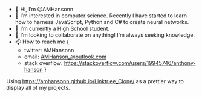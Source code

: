 - 👋 Hi, I’m @AMHansonn
- 👀 I’m interested in computer science. Recently I have started to learn how to harness JavaScript, Python and C# to create neural networks.
- 🌱 I’m currently a High School student. 
- 💞️ I’m looking to collaborate on anything! I'm always seeking knowledge.
- 📫 How to reach me {
  * twitter: AMHansonn
  * email: AMHanson_@outlook.com 
  * stack overflow: https://stackoverflow.com/users/19945746/anthony-hanson
}

Using https://amhansonn.github.io/Linktr.ee_Clone/ as a prettier way to display all of my projects. 

<!---
AMHansonn/AMHansonn is a ✨ special ✨ repository because its `README.md` (this file) appears on your GitHub profile.
You can click the Preview link to take a look at your changes.
--->
